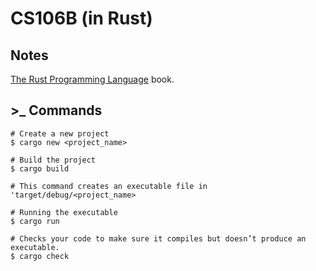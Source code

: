 # CS106B (in Rust)

## Notes
[The Rust Programming Language](https://doc.rust-lang.org/book/title-page.html) book.

## >_ Commands

```shell
# Create a new project
$ cargo new <project_name>
```

```shell
# Build the project
$ cargo build

# This command creates an executable file in 'target/debug/<project_name>
```

```shell
# Running the executable
$ cargo run
```

```shell
# Checks your code to make sure it compiles but doesn’t produce an executable.
$ cargo check
```